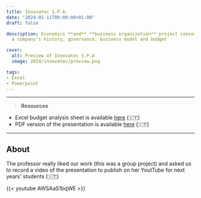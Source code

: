 ```yaml
---
title: Innovatec S.P.A.
date: "2024-01-11T00:00:00+01:00"
draft: false

description: Economics **and** **business organization** project concerning the analysis of
  a company's history, governance, business model and budget

cover:
  alt: Preview of Innovatec S.P.A
  image: 2024/innovatec/preview.png

tags:
- Excel
- Powerpoint
---
```


---

> **Resources**

- Excel budget analysis sheet is available [here](/2024/innovatec/analysis.xlsx) (:it:)
- PDF version of the presentation is available [here](/2024/innovatec/presentation.pdf) (:it:)

---

## About

The professor really liked our work (this was a group project) and asked us to record a video of the presentation to publish on her YoutTube for next years' students (:it:)

{{< youtube AWSAaS1bqWE >}}
